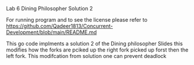 Lab 6 Dining Philosopher Solution 2

For running program and to see the license please refer to https://github.com/Qadeer1813/Concurrent-Development/blob/main/README.md

This go code implments a solution 2 of the Dining philosopher Slides this modifies how the forks are pciked up the right fork picked up forst then the left fork. This modifcation from solution one can prevent deadlock
